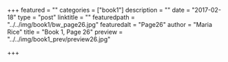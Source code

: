 +++
featured = ""
categories = ["book1"]
description = ""
date = "2017-02-18"
type = "post"
linktitle = ""
featuredpath = "../../img/book1/bw_page26.jpg"
featuredalt = "Page26"
author = "Maria Rice"
title = "Book 1, Page 26"
preview = "../../img/book1_prev/preview26.jpg"

+++

